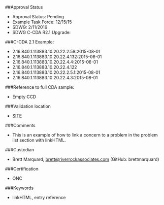 ##Approval Status 

* Approval Status: Pending
* Example Task Force: 12/15/15
* SDWG: 2/11/2016
* SDWG C-CDA R2.1 Upgrade: 

###C-CDA 2.1 Example: 
* 2.16.840.1.113883.10.20.22.2.58:2015-08-01
* 2.16.840.1.113883.10.20.22.4.132:2015-08-01
* 2.16.840.1.113883.10.20.22.4.4:2015-08-01
* 2.16.840.1.113883.10.20.22.4.122
* 2.16.840.1.113883.10.20.22.2.5.1:2015-08-01
* 2.16.840.1.113883.10.20.22.4.3:2015-08-01

###Reference to full CDA sample:
* Empty CCD

###Validation location

* [SITE](https://sitenv.org/c-cda-validator)


###Comments

* This is an example of how to link a concern to a problem in the problem list section with linkHTML.

###Custodian

* Brett Marquard, brett@riverrockassociates.com (GitHub: brettmarquard)

###Certification
* ONC

###Keywords

* linkHTML, entry reference
